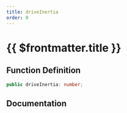 ```yaml
---
title: driveInertia
order: 0
---
```


# {{ $frontmatter.title }}

## Function Definition

```ts
public driveInertia: number;
```

## Documentation

<!--@include: ./parts/driveInertia.md-->
